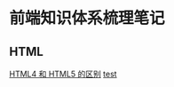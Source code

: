 # 前端知识体系梳理笔记

## HTML

[HTML4 和 HTML5 的区别](/docs/HTML/diff_between_html4_and_html5/index.md)
[test](/docs/HTML/index.md)
